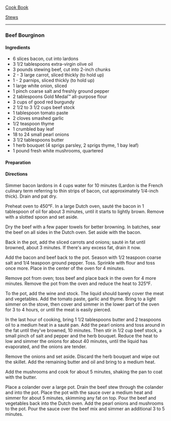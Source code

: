 [Cook Book](https://github.com/vmsmith/CookBook/blob/master/README.md)

[Stews](https://github.com/vmsmith/CookBook/blob/master/stews.md)  

-----  

### Beef Bourginon  

#### Ingredients    
* 6 slices bacon, cut into lardons    
* 3 1/2 tablespoons extra-virgin olive oil    
* 3 pounds stewing beef, cut into 2-inch chunks    
* 2 - 3 large carrot, sliced thickly (to hold up)   
* 1 - 2 parnips, sliced thickly (to hold up)       
* 1 large white onion, sliced    
* 1 pinch coarse salt and freshly ground pepper    
* 2 tablespoons Gold Medal™ all-purpose flour    
* 3 cups of good red burgundy       
* 2 1/2 to 3 1/2 cups beef stock    
* 1 tablespoon tomato paste    
* 2 cloves smashed garlic    
* 1/2 teaspoon thyme    
* 1 crumbled bay leaf    
* 18 to 24 small pearl onions    
* 3 1/2 tablespoons butter    
* 1 herb bouquet (4 sprigs parsley, 2 sprigs thyme, 1 bay leaf)    
* 1 pound fresh white mushrooms, quartered    


#### Preparation    



#### Directions   

Simmer bacon lardons in 4 cups water for 10 minutes (Lardon is the French culinary term referring to thin strips of bacon, cut approximately 1/4-inch thick). Drain and pat dry.

Preheat oven to 450°F. In a large Dutch oven, sauté the bacon in 1 tablespoon of oil for about 3 minutes, until it starts to lightly brown. Remove with a slotted spoon and set aside.

Dry the beef with a few paper towels for better browning. In batches, sear the beef on all sides in the Dutch oven. Set aside with the bacon.

Back in the pot, add the sliced carrots and onions; sauté in fat until browned, about 3 minutes. If there's any excess fat, drain it now.

Add the bacon and beef back to the pot. Season with 1/2 teaspoon coarse salt and 1/4 teaspoon ground pepper. Toss. Sprinkle with flour and toss once more. Place in the center of the oven for 4 minutes.

Remove pot from oven; toss beef and place back in the oven for 4 more minutes. Remove the pot from the oven and reduce the heat to 325°F.

To the pot, add the wine and stock. The liquid should barely cover the meat and vegetables. Add the tomato paste, garlic and thyme. Bring to a light simmer on the stove, then cover and simmer in the lower part of the oven for 3 to 4 hours, or until the meat is easily pierced.

In the last hour of cooking, bring 1 1/2 tablespoons butter and 2 teaspoons oil to a medium heat in a sauté pan. Add the pearl onions and toss around in the fat until they've browned, 10 minutes. Then stir in 1/2 cup beef stock, a small pinch of salt and pepper and the herb bouquet. Reduce the heat to low and simmer the onions for about 40 minutes, until the liquid has evaporated, and the onions are tender.

Remove the onions and set aside. Discard the herb bouquet and wipe out the skillet. Add the remaining butter and oil and bring to a medium heat.

Add the mushrooms and cook for about 5 minutes, shaking the pan to coat with the butter.

Place a colander over a large pot. Drain the beef stew through the colander and into the pot. Place the pot with the sauce over a medium heat and simmer for about 5 minutes, skimming any fat on top. Pour the beef and vegetables back into the Dutch oven. Add the pearl onions and mushrooms to the pot. Pour the sauce over the beef mix and simmer an additional 3 to 5 minutes.




